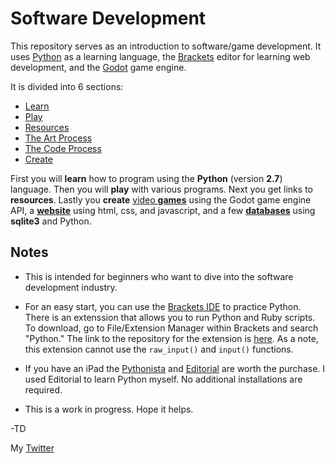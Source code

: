 # Software Development
This repository serves as an introduction to software/game development.
It uses [Python](https://www.python.org) as a learning language, the [Brackets](http://brackets.io) editor for learning web development, and the [Godot](http://www.godotengine.org) game engine.

It is divided into 6 sections:

- [Learn](https://github.com/TutorialDoctor/Software_Development/blob/master/1%20Learn.md)
- [Play](https://github.com/TutorialDoctor/Software_Development/blob/master/2%20Play.md)
- [Resources](https://github.com/TutorialDoctor/Software_Development/blob/master/3%20Resources.md)
- [The Art Process](https://github.com/TutorialDoctor/Software_Development/blob/master/4%20Art%20Process.md)
- [The Code Process](https://github.com/TutorialDoctor/Software_Development/blob/master/5%20Code%20Process.md)
- [Create](https://github.com/TutorialDoctor/Software_Development/blob/master/6%20Create.md)

First you will **learn** how to program using the **Python** (version **2.7**) language. Then you will **play** with various programs. Next you get links to **resources**. Lastly you **create** [video **games**](https://github.com/TutorialDoctor/TD-Godot-Games) using the Godot game engine API, a [**website**](https://github.com/TutorialDoctor/Programming-Language-Tutorials/tree/master/Web%20Development) using html, css, and javascript, and a few [**databases**](https://github.com/TutorialDoctor/Programming-Language-Tutorials/tree/master/SQlite-Tutorial) using **sqlite3** and Python.

## Notes
- This is intended for beginners who want to dive into the software development industry.

- For an easy start, you can use the [Brackets IDE](http://brackets.io) to practice Python. There is an extenssion that allows you to run Python and Ruby scripts. To download, go to File/Extension Manager within Brackets and search "Python."
The link to the repository for the extension is [here](https://github.com/jadbox/brackets-integrated-development). As a note, this extension cannot use the ```raw_input()``` and ```input()``` functions.

- If you have an iPad the [Pythonista](https://itunes.apple.com/app/pythonista/id528579881) and [Editorial](https://itunes.apple.com/us/app/editorial/id673907758?mt=8) are worth the purchase. I used Editorial to learn Python myself. No additional installations are required. 

- This is a work in progress. Hope it helps.


-TD

My [Twitter](https://twitter.com/TutorialDoctor)

